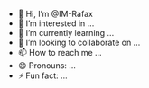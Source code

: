 - 👋 Hi, I’m @IM-Rafax
- 👀 I’m interested in ...
- 🌱 I’m currently learning ...
- 💞️ I’m looking to collaborate on ...
- 📫 How to reach me ...
- 😄 Pronouns: ...
- ⚡ Fun fact: ...

<!---
IM-Rafax/IM-Rafax is a ✨ special ✨ repository because its `README.md` (this file) appears on your GitHub profile.
You can click the Preview link to take a look at your changes.
--->
